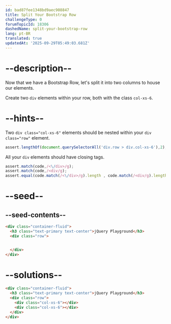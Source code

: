 ```yaml
---
id: bad87fee1348bd9aec908847
title: Split Your Bootstrap Row
challengeType: 0
forumTopicId: 18306
dashedName: split-your-bootstrap-row
lang: pt-BR
translated: true
updatedAt: '2025-09-29T05:49:03.681Z'
---
```


# --description--

Now that we have a Bootstrap Row, let's split it into two columns to house our elements.

Create two `div` elements within your row, both with the class `col-xs-6`.

# --hints--

Two `div class="col-xs-6"` elements should be nested within your `div class="row"` element.

```js
assert.lengthOf(document.querySelectorAll('div.row > div.col-xs-6'),2);
```

All your `div` elements should have closing tags.

```js
assert.match(code,/<\/div>/g);
assert.match(code,/<div/g);
assert.equal(code.match(/<\/div>/g).length , code.match(/<div/g).length);
```

# --seed--

## --seed-contents--

```html
<div class="container-fluid">
  <h3 class="text-primary text-center">jQuery Playground</h3>
  <div class="row">


  </div>
</div>
```

# --solutions--

```html
<div class="container-fluid">
  <h3 class="text-primary text-center">jQuery Playground</h3>
  <div class="row">
    <div class="col-xs-6"></div>
    <div class="col-xs-6"></div>
  </div>
</div>
```
